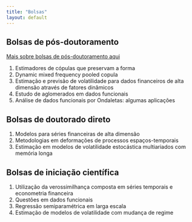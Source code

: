 ```yaml
---
title: "Bolsas"
layout: default
---
```


## Bolsas de p&oacute;s-doutoramento

[Mais sobre bolsas de pós-doutoramento aqui](PD_advertisement.md)

1. Estimadores de cópulas que preservam a forma
2. Dynamic mixed frequency pooled copula
3. Estimação e previsão de volatilidade para dados financeiros de alta dimensão através de fatores dinâmicos
4. Estudo de aglomerados em dados funcionais
5. Análise de dados funcionais por Ondaletas: algumas aplicações

## Bolsas de doutorado direto

1. Modelos para séries financeiras de alta dimensão
2. Metodologias em deformações de processos espaços-temporais
3. Estimação em modelos de volatilidade estocástica multiariados com memória longa

## Bolsas de inicia&ccedil;&atilde;o cient&iacute;fica

1. Utilização da verossimilhança composta em séries temporais e econometria financeira
2. Questões em dados funcionais
3. Regressão semiparamétrica em larga escala
4. Estimação de modelos de volatilidade com mudança de regime

